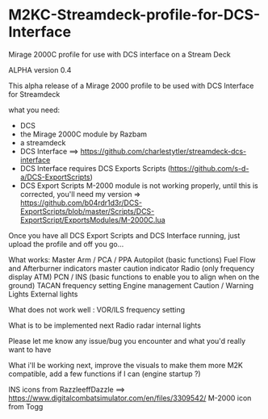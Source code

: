 # M2KC-Streamdeck-profile-for-DCS-Interface
Mirage 2000C profile for use with DCS interface on a Stream Deck

ALPHA version 0.4

This alpha release of a Mirage 2000 profile to be used with DCS Interface for Streamdeck

what you need:
- DCS
- the Mirage 2000C module by Razbam
- a streamdeck
- DCS Interface ==> https://github.com/charlestytler/streamdeck-dcs-interface
- DCS Interface requires DCS Exports Scripts (https://github.com/s-d-a/DCS-ExportScripts)
- DCS Export Scripts M-2000 module is not working properly, until this is corrected, you'll need my version => https://github.com/b04rdr1d3r/DCS-ExportScripts/blob/master/Scripts/DCS-ExportScript/ExportsModules/M-2000C.lua

Once you have all DCS Export Scripts and DCS Interface running, just upload the profile and off you go...

What works:
Master Arm / PCA / PPA
Autopilot (basic functions)
Fuel Flow and Afterburner indicators
master caution indicator
Radio (only frequency display ATM)
PCN / INS (basic functions to enable you to align when on the ground)
TACAN frequency setting
Engine management
Caution / Warning Lights
External lights

What does not work well : VOR/ILS frequency setting

What is to be implemented next
Radio
radar
internal lights

Please let me know any issue/bug you encounter and what you'd really want to have 

What i'll be working next, improve the visuals to make them more M2K compatible, add a few functions if I can (engine startup ?)

INS icons from RazzleeffDazzle ==> https://www.digitalcombatsimulator.com/en/files/3309542/
M-2000 icon from Togg
